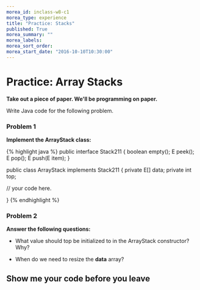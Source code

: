 ```yaml
---
morea_id: inclass-w8-c1
morea_type: experience
title: "Practice: Stacks"
published: True
morea_summary: ""
morea_labels:
morea_sort_order:
morea_start_date: "2016-10-10T10:30:00"
---
```


# Practice: Array Stacks

**Take out a piece of paper. We'll be programming on paper.**

Write Java code for the following problem.

### Problem 1

**Implement the ArrayStack class:**

{% highlight java %}
public interface Stack211<E> {
  boolean empty();
  E peek();
  E pop();
  E push(E item);
}

public class ArrayStack<E> implements Stack211<E> {
  private E[] data;
  private int top;

  // your code here.

}
{% endhighlight %}

### Problem 2

**Answer the following questions:**

* What value should top be initialized to in the ArrayStack constructor? Why?

* When do we need to resize the **data** array?

## Show me your code before you leave
